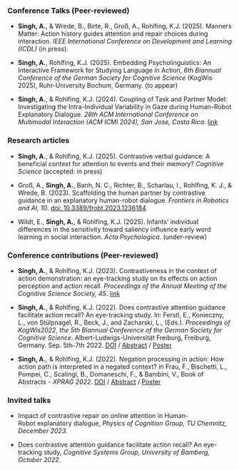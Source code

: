 ### Conference Talks (Peer-reviewed)
* **Singh, A.**, & Wrede, B., Birte, R., Groß, A., Rohlfing, K.J. (2025). Manners Matter: Action history guides attention and repair choices during interaction. *IEEE International Conference on Development and Learning (ICDL)* (in press).

* **Singh, A.**, Rohlfing, K.J. (2025). Embedding Psycholinguistics: An Interactive Framework for Studying Language in Action, *6th Biannual Conference of the German Society for Cognitive Science* (KogWis 2025), Ruhr-University Bochum, Germany. (to appear)

* **Singh, A.**, & Rohlfing, K.J. (2024). Coupling of Task and Partner Model: Investigating the Intra-Individual Variability in Gaze during Human–Robot Explanatory Dialogue. *26th ACM International Conference on Multimodal Interaction (ACM ICMI 2024), San Jose, Costa Rica*. [link](https://doi.org/10.1145/3686215.3689202)


### Research articles 
* **Singh, A.**, & Rohlfing, K.J. (2025). Contrastive verbal guidance: A beneficial context for attention to events and their memory? *Cognitive Science* (accepted: in press)

* Groß, A., **Singh, A.**, Banh, N. C., Richter, B., Scharlau, I., Rohlfing, K. J., & Wrede, B. (2023). Scaffolding the human partner by contrastive guidance in an explanatory human-robot dialogue. *Frontiers in Robotics and AI, 10*. [doi: 10.3389/frobt.2023.1236184](https://www.frontiersin.org/articles/10.3389/frobt.2023.1236184/abstract)

* Wildt, E., **Singh, A.**, & Rohlfing, K.J. (2025). Infants’ individual differences in the sensitivity toward saliency influence early word learning in social interaction. *Acta Psychologica*. (under-review)


### Conference contributions (Peer-reviewed)
* **Singh, A.**, & Rohlfing, K.J. (2023). Contrastiveness in the context of action demonstration: an eye-tracking study on its effects on action perception and action recall. *Proceedings of the Annual Meeting of the Cognitive Science Society, 45*. [link](https://escholarship.org/content/qt2w94t4cv/qt2w94t4cv.pdf?t=rxoyje)

* **Singh, A.**, &  Rohlfing, K.J. (2022). Does contrastive attention guidance facilitate action recall? An eye-tracking study. In: Ferstl, E., Konieczny, L., von Stülpnagel, R., Beck, J., and Zacharski, L., (Eds.). *Proceedings of KogWis2022, the 5th Biannual Conference of the German Society for Cognitive Science*. Albert-Ludwigs-Universität Freiburg, Freiburg, Germany. Sep. 5th-7th 2022. [DOI](https://freidok.uni-freiburg.de/data/229611) / [Abstract](/assets/Abstract_KogWis2022_Singh%26Rohlfing.pdf) / [Poster](/assets/KogWiss2022_Poster.pdf)

* **Singh, A.**, &  Rohlfing, K.J. (2022). Negation processing in action: How action path is interpreted in a negated context? in Frau, F., Bischetti, L., Pompei, C., Scalingi, B., Domaneschi, F., & Bambini, V., Book of Abstracts - *XPRAG 2022*. [DOI](https://doi.org/10.17605/OSF.IO/C4KP2) / [Abstract](/assets/XPRAG2022_Abstract_NegationAction.pdf) / [Poster](/assets/Singh_Poster_XPRAG2022.pdf)


### Invited talks
* Impact of contrastive repair on online attention in Human-Robot explanatory dialogue, *Physics of Cognition Group, TU Chemnitz, December 2023.*

* Does contrastive attention guidance facilitate action recall? An eye-tracking study, *Cognitive Systems Group, University of Bamberg, October 2022.*